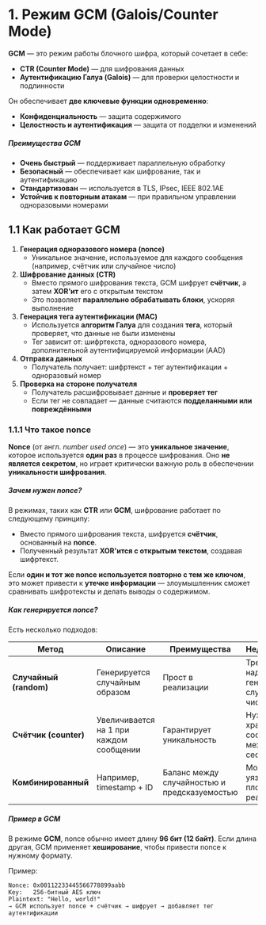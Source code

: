 # 1. Режим GCM (Galois/Counter Mode)

**GCM** — это режим работы блочного шифра, который сочетает в себе:
- **CTR (Counter Mode)** — для шифрования данных
- **Аутентификацию Галуа (Galois)** — для проверки целостности и подлинности

Он обеспечивает **две ключевые функции одновременно**:
- **Конфиденциальность** — защита содержимого
- **Целостность и аутентификация** — защита от подделки и изменений

##### Преимущества GCM

- **Очень быстрый** — поддерживает параллельную обработку
- **Безопасный** — обеспечивает как шифрование, так и аутентификацию
- **Стандартизован** — используется в TLS, IPsec, IEEE 802.1AE
- **Устойчив к повторным атакам** — при правильном управлении одноразовыми номерами

## 1.1 Как работает GCM
1. **Генерация одноразового номера (nonce)**
    - Уникальное значение, используемое для каждого сообщения (например, счётчик или случайное число)
2. **Шифрование данных (CTR)**
    - Вместо прямого шифрования текста, GCM шифрует **счётчик**, а затем **XOR'ит** его с открытым текстом
    - Это позволяет **параллельно обрабатывать блоки**, ускоряя выполнение
3. **Генерация тега аутентификации (MAC)**
    - Используется **алгоритм Галуа** для создания **тега**, который проверяет, что данные не были изменены
    - Тег зависит от: шифртекста, одноразового номера, дополнительной аутентифицируемой информации (AAD)
4. **Отправка данных**
    - Получатель получает: шифртекст + тег аутентификации + одноразовый номер
5. **Проверка на стороне получателя**
    - Получатель расшифровывает данные и **проверяет тег**
    - Если тег не совпадает — данные считаются **подделанными или повреждёнными**

### 1.1.1 Что такое nonce

**Nonce** (от англ. _number used once_) — это **уникальное значение**, которое используется **один раз** в процессе шифрования. Оно **не является секретом**, но играет критически важную роль в обеспечении **уникальности шифрования**.

##### Зачем нужен nonce?

В режимах, таких как **CTR** или **GCM**, шифрование работает по следующему принципу:
- Вместо прямого шифрования текста, шифруется **счётчик**, основанный на **nonce**.
- Полученный результат **XOR'ится с открытым текстом**, создавая шифртекст.

Если **один и тот же nonce используется повторно с тем же ключом**, это может привести к **утечке информации** — злоумышленник сможет сравнивать шифротексты и делать выводы о содержимом.

##### Как генерируется nonce?

Есть несколько подходов:

|Метод|Описание|Преимущества|Недостатки|
|---|---|---|---|
|**Случайный (random)**|Генерируется случайным образом|Прост в реализации|Требует надёжного генератора случайных чисел|
|**Счётчик (counter)**|Увеличивается на 1 при каждом сообщении|Гарантирует уникальность|Нужно хранить состояние между сессиями|
|**Комбинированный**|Например, timestamp + ID|Баланс между случайностью и предсказуемостью|Может быть уязвим при плохой реализации|

##### Пример в GCM

В режиме **GCM**, nonce обычно имеет длину **96 бит (12 байт)**. Если длина другая, GCM применяет **хеширование**, чтобы привести nonce к нужному формату.

Пример:

```
Nonce: 0x00112233445566778899aabb
Key:   256-битный AES ключ
Plaintext: "Hello, world!"
→ GCM использует nonce + счётчик → шифрует → добавляет тег аутентификации
```